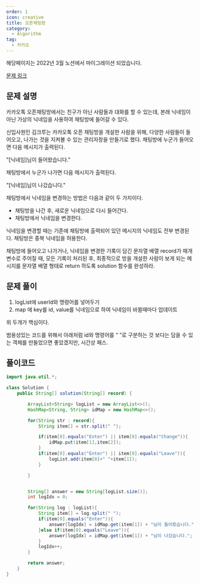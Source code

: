 ```yaml
---
order: 1
icon: creative
title: 오픈채팅방
category:
  - Algorithm
tag:
  - 카카오
---
```


해당페이지는 2022년 3월 노션에서 마이그레이션 되었습니다.

[문제 링크](https://programmers.co.kr/learn/courses/30/lessons/42888)

## 문제 설명

카카오톡 오픈채팅방에서는 친구가 아닌 사람들과 대화를 할 수 있는데, 본래 닉네임이 아닌 가상의 닉네임을 사용하여 채팅방에 들어갈 수 있다.

신입사원인 김크루는 카카오톡 오픈 채팅방을 개설한 사람을 위해, 다양한 사람들이 들어오고, 나가는 것을 지켜볼 수 있는 관리자창을 만들기로 했다. 채팅방에 누군가 들어오면 다음 메시지가 출력된다.

"[닉네임]님이 들어왔습니다."

채팅방에서 누군가 나가면 다음 메시지가 출력된다.

"[닉네임]님이 나갔습니다."

채팅방에서 닉네임을 변경하는 방법은 다음과 같이 두 가지이다.

- 채팅방을 나간 후, 새로운 닉네임으로 다시 들어간다.
- 채팅방에서 닉네임을 변경한다.

닉네임을 변경할 때는 기존에 채팅방에 출력되어 있던 메시지의 닉네임도 전부 변경된다. 채팅방은 중복 닉네임을 허용한다.

채팅방에 들어오고 나가거나, 닉네임을 변경한 기록이 담긴 문자열 배열 record가 매개변수로 주어질 때, 모든 기록이 처리된 후, 최종적으로 방을 개설한 사람이 보게 되는 메시지를 문자열 배열 형태로 return 하도록 solution 함수를 완성하라.

## 문제 풀이

1. logList에 userId와 명령어를 넣어두기
2. map 에 key를 id, value를 닉네임으로 하여 닉네임이 바뀔때마다 업데이트

위 두개가 핵심이다.

범용성있는 코드를 위해서 아래처럼 id와 명령어를 “ ”로 구분하는 것 보다는 담을 수 있는 객체를 만들었으면 좋았겠지만, 시간상 패스.

## 풀이코드

```java
import java.util.*;

class Solution {
    public String[] solution(String[] record) {

        ArrayList<String> logList = new ArrayList<>();
        HashMap<String, String> idMap = new HashMap<>();

        for(String str : record){
            String item[] = str.split(" ");

            if(item[0].equals("Enter") || item[0].equals("Change")){
                idMap.put(item[1],item[2]);
            }
            if(item[0].equals("Enter") || item[0].equals("Leave")){
                logList.add(item[0]+" "+item[1]);
            }

        }


        String[] answer = new String[logList.size()];
        int logIdx = 0;

        for(String log : logList){
            String item[] = log.split(" ");
            if(item[0].equals("Enter")){
                answer[logIdx] = idMap.get(item[1]) + "님이 들어왔습니다.";
            }else if(item[0].equals("Leave")){
                answer[logIdx] = idMap.get(item[1]) + "님이 나갔습니다.";
            }
            logIdx++;
        }

        return answer;
    }
}
```
